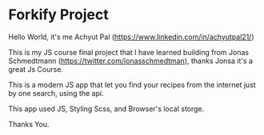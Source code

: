 # Forkify Project

Hello World, it's me Achyut Pal (https://www.linkedin.com/in/achyutpal21/)

This is my JS course final project that I have learned
building from Jonas Schmedtmann (https://twitter.com/jonasschmedtman),
thanks Jonsa it's a great Js Course.

This is a modern JS app that let you find your recipes from the internet
just by one search, using the api.

This app used JS, Styling Scss, and Browser's local storge.

Thanks You.
